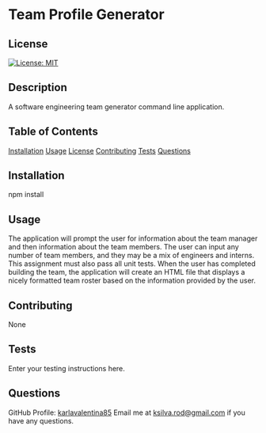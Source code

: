 # Team Profile Generator

  ## License
  [![License: MIT](https://img.shields.io/badge/License-MIT-yellow.svg)](https://opensource.org/licenses/MIT)
  
  ## Description
  A software engineering team generator command line application.

  ## Table of Contents
  [Installation](#Installation)
  [Usage](#Usage)
  [License](#License)
  [Contributing](#Contributing)
  [Tests](#Tests)
  [Questions](#Questions)

  ## Installation
  npm install

  ## Usage
  The application will prompt the user for information about the team manager and then information about the team members. The user can input any number of team members, and they may be a mix of engineers and interns. This assignment must also pass all unit tests. When the user has completed building the team, the application will create an HTML file that displays a nicely formatted team roster based on the information provided by the user. 

  ## Contributing
  None

  ## Tests
  Enter your testing instructions here.

  ## Questions 
  GitHub Profile: [karlavalentina85](http://github.com/karlavalentina85)
  Email me at ksilva.rod@gmail.com if you have any questions.
  